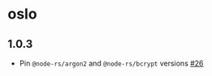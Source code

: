 # oslo

## 1.0.3

- Pin `@node-rs/argon2` and `@node-rs/bcrypt` versions [#26](https://github.com/pilcrowOnPaper/oslo/pull/26)